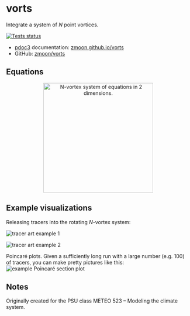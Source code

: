 # vorts

Integrate a system of *N* point vortices.

[![Tests status](https://github.com/zmoon/vorts/workflows/Test/badge.svg)](https://github.com/zmoon/vorts/actions?query=workflow%3ATest)

* [pdoc3](https://pdoc3.github.io/pdoc/) documentation:
  [zmoon.github.io/vorts](https://zmoon.github.io/vorts)
* GitHub: [zmoon/vorts](https://github.com/zmoon/vorts)

## Equations

<div align="center">
<img src="https://raw.githubusercontent.com/zmoon/vorts/master/examples/img/N-vortex_evolution_equations.png"
    alt="N-vortex system of equations in 2 dimensions."
    width=300>
</div>


## Example visualizations

Releasing tracers into the rotating *N*-vortex system:
<!-- <div align="center"><img src="examples/tracer_art_1.jpg" width=300 alt="Tracer art example 1"></div> -->
![tracer art example 1](https://raw.githubusercontent.com/zmoon/vorts/master/examples/img/tracer_art_1.jpg)
<!-- <div align="center"><img src="examples/tracer_art_2.jpg" width=300 alt="Tracer art example 2"></div> -->
![tracer art example 2](https://raw.githubusercontent.com/zmoon/vorts/master/examples/img/tracer_art_2.png)

Poincaré plots. Given a sufficiently long run with a large number (e.g. 100) of tracers,
you can make pretty pictures like this:
![example Poincaré section plot](https://raw.githubusercontent.com/zmoon/vorts/master/examples/img/ps_theta60deg.png)


## Notes

Originally created for the PSU class METEO 523 – Modeling the climate system.

